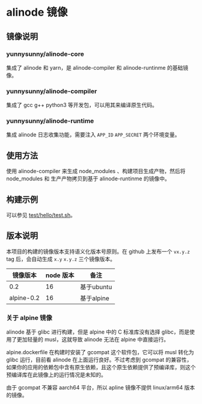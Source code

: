 # alinode 镜像

## 镜像说明

### yunnysunny/alinode-core

集成了 alinode 和 yarn，是 alinode-compiler 和 alinode-runtinme 的基础镜像。

### yunnysunny/alinode-compiler

集成了 gcc g++ python3 等开发包，可以用其来编译原生代码。

### yunnysunny/alinode-runtime

集成 alinode 日志收集功能，需要注入 `APP_ID` `APP_SECRET` 两个环境变量。

## 使用方法

使用 alinode-compiler 来生成 node_modules 、构建项目生成产物，然后将 node_modules 和 生产产物拷贝到基于 alinode-runtinme 的镜像中。

## 构建示例

可以参见 [test/hello/test.sh](https://github.com/yunnysunny/alinode/blob/master/test/hello/test.sh)。

## 版本说明

本项目的构建的镜像版本支持语义化版本号原则。在 github 上发布一个  `vx.y.z` tag 后，会自动生成  `x.y` `x.y.z` 三个镜像版本。

| 镜像版本     | node 版本 | 备注       |
| -------- | ------- | -------- |
| 0.2        | 16      | 基于ubuntu |
| alpine-0.2 | 16      | 基于alpine |

### 关于 alpine 镜像

alinode 基于 glibc 进行构建，但是 alpine 中的 C 标准库没有选择 glibc，而是使用了更加轻量的 musl，这就导致 alinode 无法在 alpine 中直接运行。

alpine.dockerfile 在构建时安装了 gcompat 这个软件包，它可以将 musl 转化为 glibc 运行，目前看 alinode 在上面运行良好。不过考虑到 gcompat 的兼容性，如果你的应用的依赖包中含有原生依赖，且这个原生依赖提供了预编译库，则这个预编译库在此镜像上的运行情况是未知的。

由于 gcompat 不兼容 aarch64 平台，所以 apline 镜像不提供 linux/arm64 版本的镜像。
